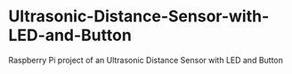 # Ultrasonic-Distance-Sensor-with-LED-and-Button
Raspberry Pi project of an Ultrasonic Distance Sensor with LED and Button 

